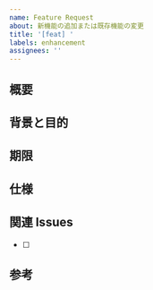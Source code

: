 ```yaml
---
name: Feature Request
about: 新機能の追加または既存機能の変更
title: '[feat] '
labels: enhancement
assignees: ''
---
```


## 概要


## 背景と目的


## 期限


## 仕様


## 関連 Issues

- [ ] 

## 参考
